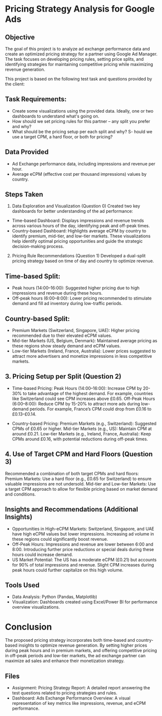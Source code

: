 # Pricing Strategy Analysis for Google Ads

## Objective
The goal of this project is to analyze ad exchange performance data and create an optimized pricing strategy for a partner using Google Ad Manager. The task focuses on developing pricing rules, setting price splits, and identifying strategies for maintaining competitive pricing while maximizing revenue generation.

This project is based on the following test task and questions provided by the client:

## Task Requirements:
- Create some visualizations using the provided data. Ideally, one or two dashboards to understand what's going on.
- How should we set pricing rules for this partner – any split you prefer and why?
- What should be the pricing setup per each split and why?
S- hould we use a target CPM, a hard floor, or both for pricing?

## Data Provided

- Ad Exchange performance data, including impressions and revenue per hour.
- Average eCPM (effective cost per thousand impressions) values by country.

## Steps Taken

1. Data Exploration and Visualization (Question 0)
Created two key dashboards for better understanding of the ad performance:

- Time-based Dashboard: Displays impressions and revenue trends across various hours of the day, identifying peak and off-peak times.
- Country-based Dashboard: Highlights average eCPM by country to identify premium, mid-tier, and low-tier markets.
These visualizations help identify optimal pricing opportunities and guide the strategic decision-making process.

2. Pricing Rule Recommendations (Question 1)
Developed a dual-split pricing strategy based on time of day and country to optimize revenue.

## Time-based Split:

- Peak hours (14:00–16:00): Suggested higher pricing due to high impressions and revenue during these hours.
- Off-peak hours (6:00–8:00): Lower pricing recommended to stimulate demand and fill ad inventory during low-traffic periods.

## Country-based Split:

- Premium Markets (Switzerland, Singapore, UAE): Higher pricing recommended due to their elevated eCPM values.
- Mid-tier Markets (US, Belgium, Denmark): Maintained average pricing as these regions show steady demand and eCPM values.
- Low-tier Markets (Ireland, France, Australia): Lower prices suggested to attract more advertisers and monetize impressions in less competitive markets.

## 3. Pricing Setup per Split (Question 2)

- Time-based Pricing:
Peak Hours (14:00–16:00): Increase CPM by 20-30% to take advantage of the highest demand. For example, countries like Switzerland could see CPM increases above £0.65.
Off-Peak Hours (6:00–8:00): Reduce CPM by 15-20% to attract more ads during low-demand periods. For example, France’s CPM could drop from £0.16 to £0.13–£0.14.

- Country-based Pricing:
Premium Markets (e.g., Switzerland): Suggested CPMs of £0.65 or higher.
Mid-tier Markets (e.g., US): Maintain CPM at around £0.21.
Low-tier Markets (e.g., Ireland, France, Australia): Keep CPMs around £0.16, with potential reductions during off-peak times.

## 4. Use of Target CPM and Hard Floors (Question 3)
Recommended a combination of both target CPMs and hard floors:
Premium Markets: Use a hard floor (e.g., £0.65 for Switzerland) to ensure valuable impressions are not undersold.
Mid-tier and Low-tier Markets: Use a target CPM approach to allow for flexible pricing based on market demand and conditions.

## Insights and Recommendations (Additional Insights)

- Opportunities in High-eCPM Markets: Switzerland, Singapore, and UAE have high eCPM values but lower impressions. Increasing ad volume in these regions could significantly boost revenue.
- Off-Peak Hours: Impressions and revenue are lower between 6:00 and 8:00. Introducing further price reductions or special deals during these hours could increase demand.
- US Market Potential: The US has a moderate eCPM (£0.21) but accounts for 90% of total impressions and revenue. Slight CPM increases during peak hours could further capitalize on this high volume.

## Tools Used

- Data Analysis: Python (Pandas, Matplotlib)
- Visualization: Dashboards created using Excel/Power BI for performance overview visualizations.

# Conclusion

The proposed pricing strategy incorporates both time-based and country-based insights to optimize revenue generation. By setting higher prices during peak hours and in premium markets, and offering competitive pricing in off-peak periods and low-tier markets, the ad exchange partner can maximize ad sales and enhance their monetization strategy.

## Files
- Assignment: Pricing Strategy Report: A detailed report answering the test questions related to pricing strategies and rules.
- Dashboard: Ads Exchange Performance Overview: A visual representation of key metrics like impressions, revenue, and eCPM performance.
